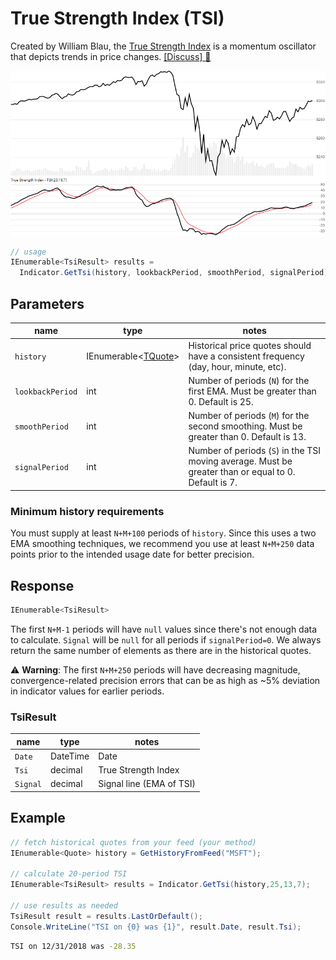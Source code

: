 ﻿# True Strength Index (TSI)

Created by William Blau, the [True Strength Index](https://en.wikipedia.org/wiki/True_strength_index) is a momentum oscillator that depicts trends in price changes.
[[Discuss] :speech_balloon:](https://github.com/DaveSkender/Stock.Indicators/discussions/300 "Community discussion about this indicator")

![image](chart.png)

```csharp
// usage
IEnumerable<TsiResult> results = 
  Indicator.GetTsi(history, lookbackPeriod, smoothPeriod, signalPeriod);  
```

## Parameters

| name | type | notes
| -- |-- |--
| `history` | IEnumerable\<[TQuote](../../docs/GUIDE.md#historical-quotes)\> | Historical price quotes should have a consistent frequency (day, hour, minute, etc).
| `lookbackPeriod` | int | Number of periods (`N`) for the first EMA.  Must be greater than 0.  Default is 25.
| `smoothPeriod` | int | Number of periods (`M`) for the second smoothing.  Must be greater than 0.  Default is 13.
| `signalPeriod` | int | Number of periods (`S`) in the TSI moving average.  Must be greater than or equal to 0.  Default is 7.

### Minimum history requirements

You must supply at least `N+M+100` periods of `history`.  Since this uses a two EMA smoothing techniques, we recommend you use at least `N+M+250` data points prior to the intended usage date for better precision.

## Response

```csharp
IEnumerable<TsiResult>
```

The first `N+M-1` periods will have `null` values since there's not enough data to calculate.  `Signal` will be `null` for all periods if `signalPeriod=0`.  We always return the same number of elements as there are in the historical quotes.

:warning: **Warning**: The first `N+M+250` periods will have decreasing magnitude, convergence-related precision errors that can be as high as ~5% deviation in indicator values for earlier periods.

### TsiResult

| name | type | notes
| -- |-- |--
| `Date` | DateTime | Date
| `Tsi` | decimal | True Strength Index
| `Signal` | decimal | Signal line (EMA of TSI)

## Example

```csharp
// fetch historical quotes from your feed (your method)
IEnumerable<Quote> history = GetHistoryFromFeed("MSFT");

// calculate 20-period TSI
IEnumerable<TsiResult> results = Indicator.GetTsi(history,25,13,7);

// use results as needed
TsiResult result = results.LastOrDefault();
Console.WriteLine("TSI on {0} was {1}", result.Date, result.Tsi);
```

```bash
TSI on 12/31/2018 was -28.35
```
